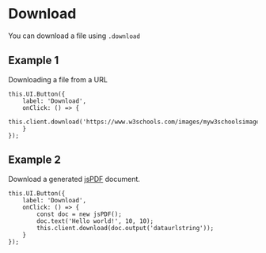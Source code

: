 # Download

You can download a file using `.download`

## Example 1

Downloading a file from a URL

```ts{4}
this.UI.Button({
    label: 'Download',
    onClick: () => {
        this.client.download('https://www.w3schools.com/images/myw3schoolsimage.jpg')
    }
});
```

## Example 2

Download a generated [jsPDF](https://github.com/parallax/jsPDF) document.

```ts{4-6}
this.UI.Button({
    label: 'Download',
    onClick: () => {
        const doc = new jsPDF();
        doc.text('Hello world!', 10, 10);
        this.client.download(doc.output('dataurlstring'));
    }
});
```